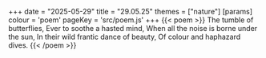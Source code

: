 +++
date = "2025-05-29"
title = "29.05.25"
themes = ["nature"]
[params]
  colour = 'poem'
  pageKey = 'src/poem.js'
+++
{{< poem >}}
The tumble of butterflies,
Ever to soothe a hasted mind,
When all the noise is borne under the sun,
In their wild frantic dance of beauty, 
Of colour and haphazard dives.
{{< /poem >}}